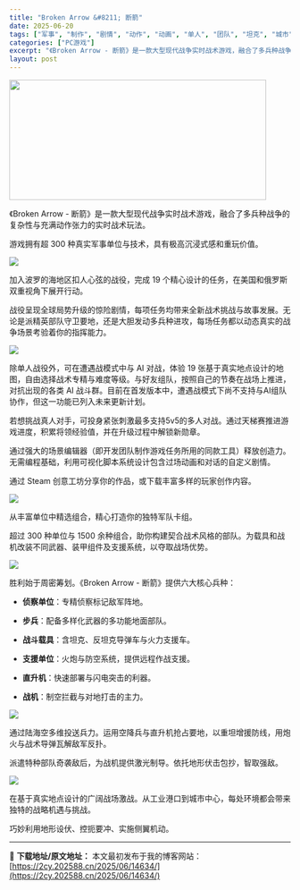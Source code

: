 ```yaml
---
title: "Broken Arrow &#8211; 断箭"
date: 2025-06-20
tags: ["军事", "制作", "剧情", "动作", "动画", "单人", "团队", "坦克", "城市", "多人"]
categories: ["PC游戏"]
excerpt: "《Broken Arrow - 断箭》是一款大型现代战争实时战术游戏，融合了多兵种战争的复杂性与充满动作张力的实时战术玩法。 游戏拥有超 300 种真实军事单位与技术，具有极高沉浸式感和重玩价值。 加入波罗的海地区扣人心弦的战役，完成 19 个精心设计的任务，在美国和俄罗斯双重视角下展开行动。 战役&hellip;"
layout: post
---
```


<img class="aligncenter size-full wp-image-14635" src="https://2cy.202588.cn/wp-content/uploads/2025/06/2025062003564295.jpg" alt="" width="460" height="215" />
<p class="bb_paragraph">《Broken Arrow - 断箭》是一款大型现代战争实时战术游戏，融合了多兵种战争的复杂性与充满动作张力的实时战术玩法。</p>
<p class="bb_paragraph">游戏拥有超 300 种真实军事单位与技术，具有极高沉浸式感和重玩价值。</p>

<div class="bb_wide_img_ctn"><img class="bb_img" src="https://shared.fastly.steamstatic.com/store_item_assets/steam/apps/1604270/extras/ÕÅ▓Þ»ùÕìòõ║║µêÿÕ¢╣.gif?t=1750349361" /></div>
<p class="bb_paragraph">加入波罗的海地区扣人心弦的战役，完成 19 个精心设计的任务，在美国和俄罗斯双重视角下展开行动。</p>
<p class="bb_paragraph">战役呈现全球局势升级的惊险剧情，每项任务均带来全新战术挑战与故事发展。无论是派精英部队守卫要地，还是大胆发动多兵种进攻，每场任务都以动态真实的战争场景考验着你的指挥能力。</p>

<div class="bb_wide_img_ctn"><img class="bb_img" src="https://shared.fastly.steamstatic.com/store_item_assets/steam/apps/1604270/extras/ÕñÜÕàâµ©©µêÅµ¿íÕ╝Å.gif?t=1750349361" /></div>
<p class="bb_paragraph">除单人战役外，可在遭遇战模式中与 AI 对战，体验 19 张基于真实地点设计的地图，自由选择战术专精与难度等级。与好友组队，按照自己的节奏在战场上推进，对抗出现的各类 AI 战斗群。目前在首发版本中，遭遇战模式下尚不支持与AI组队协作，但这一功能已列入未来更新计划。</p>
<p class="bb_paragraph">若想挑战真人对手，可投身紧张刺激最多支持5v5的多人对战。通过天梯赛推进游戏进度，积累将领经验值，并在升级过程中解锁新勋章。</p>
<p class="bb_paragraph">通过强大的场景编辑器（即开发团队制作游戏任务所用的同款工具）释放创造力。无需编程基础，利用可视化脚本系统设计包含过场动画和对话的自定义剧情。</p>
<p class="bb_paragraph">通过 Steam 创意工坊分享你的作品，或下载丰富多样的玩家创作内容。</p>

<div class="bb_wide_img_ctn"><img class="bb_img" src="https://shared.fastly.steamstatic.com/store_item_assets/steam/apps/1604270/extras/Õ«ÜÕêÂõ©ôÕ▒×ÕåøÚÿƒ.gif?t=1750349361" /></div>
<p class="bb_paragraph">从丰富单位中精选组合，精心打造你的独特军队卡组。</p>
<p class="bb_paragraph">超过 300 种单位与 1500 余种组合，助你构建契合战术风格的部队。为载具和战机改装不同武器、装甲组件及支援系统，以夺取战场优势。</p>

<div class="bb_wide_img_ctn"><img class="bb_img" src="https://shared.fastly.steamstatic.com/store_item_assets/steam/apps/1604270/extras/µêÿþòÑÕàÁþºìõ¢ôþ│╗.gif?t=1750349361" /></div>
<p class="bb_paragraph">胜利始于周密筹划。《Broken Arrow - 断箭》提供六大核心兵种：</p>

<ul class="bb_ul">
 	<li>
<p class="bb_paragraph"><strong>侦察单位</strong>：专精侦察标记敌军阵地。</p>
</li>
 	<li>
<p class="bb_paragraph"><strong>步兵</strong>：配备多样化武器的多功能地面部队。</p>
</li>
 	<li>
<p class="bb_paragraph"><strong>战斗载具</strong>：含坦克、反坦克导弹车与火力支援车。</p>
</li>
 	<li>
<p class="bb_paragraph"><strong>支援单位</strong>：火炮与防空系统，提供远程作战支援。</p>
</li>
 	<li>
<p class="bb_paragraph"><strong>直升机</strong>：快速部署与闪电突击的利器。</p>
</li>
 	<li>
<p class="bb_paragraph"><strong>战机</strong>：制空拦截与对地打击的主力。</p>
</li>
</ul>
<div class="bb_wide_img_ctn"><img class="bb_img" src="https://shared.fastly.steamstatic.com/store_item_assets/steam/apps/1604270/extras/µ┐ÇþâêµêÿÕ£║õ║ñÚöï.gif?t=1750349361" /></div>
<p class="bb_paragraph">通过陆海空多维投送兵力。运用空降兵与直升机抢占要地，以重坦增援防线，用炮火与战术导弹瓦解敌军反扑。</p>
<p class="bb_paragraph">派遣特种部队奇袭敌后，为战机提供激光制导。依托地形伏击包抄，智取强敌。</p>

<div class="bb_wide_img_ctn"><img class="bb_img" src="https://shared.fastly.steamstatic.com/store_item_assets/steam/apps/1604270/extras/þ£ƒÕ«×µêÿÕ£║þÄ»Õóâ.gif?t=1750349361" /></div>
<p class="bb_paragraph">在基于真实地点设计的广阔战场激战。从工业港口到城市中心，每处环境都会带来独特的战略机遇与挑战。</p>
<p class="bb_paragraph">巧妙利用地形设伏、控扼要冲、实施侧翼机动。</p>

---
📖 **下载地址/原文地址：** 本文最初发布于我的博客网站：[https://2cy.202588.cn/2025/06/14634/](https://2cy.202588.cn/2025/06/14634/)
